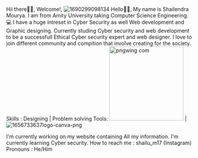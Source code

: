 Hii there👋🏻, Welcome!,
![1690299098134](https://github.com/shailum1707/shailum1707/assets/145243506/8a9baa00-0c7c-4fc8-8e04-1da0699d0168)
Hello👋🏻, My name is Shailendra Mourya. I am from Amity University taking Computer Science Engineering.💻
I have a huge intreset in Cyber Security as well Web development and Graphic designing. Currently studing Cyber security and web development to be a successfull Ethical Cyber security expert and web designer.
I love to join different community and compition that involve creating for the society.
Skills :
Designing | Problem solving 
Tools:
 <img width="200" alt="pngwing com" src="https://github.com/shailum1707/shailum1707/assets/145243506/8f589680-1b86-4288-9a5b-5d0a58ba8fe1">
| ![1656733637logo-canva-png](https://github.com/shailum1707/shailum1707/assets/145243506/d267d4aa-8d71-4009-b990-23a89c62da06)

I'm currently working on my website containing All my information.
I'm currently learning Cyber security.
How to reach me : shailu_m17 (Instagram)
Pronouns : He/Him
